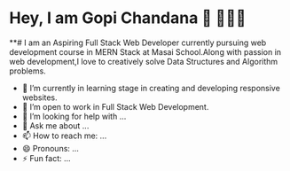 # Hey, I am Gopi Chandana 👋 👩🏻‍💻

**# I am an Aspiring Full Stack Web Developer currently pursuing  web development course in MERN Stack at Masai School.Along with passion in web development,I love to creatively solve Data Structures and Algorithm problems. 

- 🌱 I’m currently in learning stage in creating and developing responsive websites.
- 👯 I’m open to work in Full Stack Web Development.
- 🤔 I’m looking for help with ...
- 💬 Ask me about ...
- 📫 How to reach me: ...
- 😄 Pronouns: ...
- ⚡ Fun fact: ...

